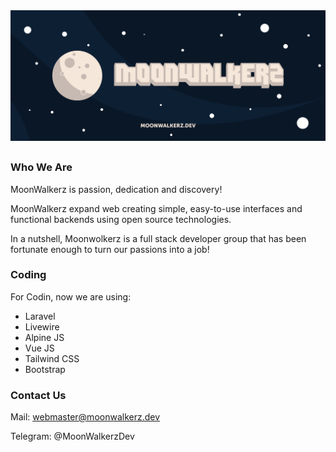 <p align="center"> <img style="max-width: 100%; margin: 2rem auto; display: block;" src="https://github.com/moonwalkerz/.github/blob/main/profile/cover.jpg"></p>

### Who We Are

MoonWalkerz is passion, dedication and discovery!

MoonWalkerz expand web creating simple, easy-to-use interfaces and functional backends using open source technologies.

In a nutshell, Moonwolkerz is a full stack developer group that has been fortunate enough to turn our passions into a job!

### Coding

For Codin, now we are using:

* Laravel
* Livewire
* Alpine JS
* Vue JS
* Tailwind CSS
* Bootstrap

### Contact Us

Mail: webmaster@moonwalkerz.dev

Telegram: @MoonWalkerzDev
